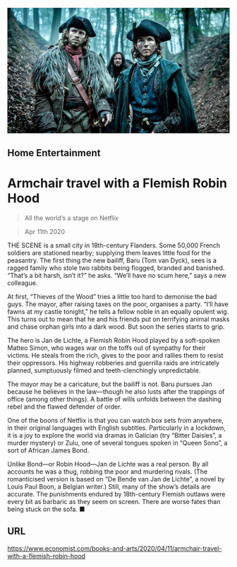 ![](./images/20200411_BKP003.jpg)

## Home Entertainment

# Armchair travel with a Flemish Robin Hood

> All the world’s a stage on Netflix

> Apr 11th 2020

THE SCENE is a small city in 18th-century Flanders. Some 50,000 French soldiers are stationed nearby; supplying them leaves little food for the peasantry. The first thing the new bailiff, Baru (Tom van Dyck), sees is a ragged family who stole two rabbits being flogged, branded and banished. “That’s a bit harsh, isn’t it?” he asks. “We’ll have no scum here,” says a new colleague.

At first, “Thieves of the Wood” tries a little too hard to demonise the bad guys. The mayor, after raising taxes on the poor, organises a party. “I’ll have fawns at my castle tonight,” he tells a fellow noble in an equally opulent wig. This turns out to mean that he and his friends put on terrifying animal masks and chase orphan girls into a dark wood. But soon the series starts to grip.

The hero is Jan de Lichte, a Flemish Robin Hood played by a soft-spoken Matteo Simon, who wages war on the toffs out of sympathy for their victims. He steals from the rich, gives to the poor and rallies them to resist their oppressors. His highway robberies and guerrilla raids are intricately planned, sumptuously filmed and teeth-clenchingly unpredictable.

The mayor may be a caricature, but the bailiff is not. Baru pursues Jan because he believes in the law—though he also lusts after the trappings of office (among other things). A battle of wills unfolds between the dashing rebel and the flawed defender of order.

One of the boons of Netflix is that you can watch box sets from anywhere, in their original languages with English subtitles. Particularly in a lockdown, it is a joy to explore the world via dramas in Galician (try “Bitter Daisies”, a murder mystery) or Zulu, one of several tongues spoken in “Queen Sono”, a sort of African James Bond.

Unlike Bond—or Robin Hood—Jan de Lichte was a real person. By all accounts he was a thug, robbing the poor and murdering rivals. (The romanticised version is based on “De Bende van Jan de Lichte”, a novel by Louis Paul Boon, a Belgian writer.) Still, many of the show’s details are accurate. The punishments endured by 18th-century Flemish outlaws were every bit as barbaric as they seem on screen. There are worse fates than being stuck on the sofa. ■

## URL

https://www.economist.com/books-and-arts/2020/04/11/armchair-travel-with-a-flemish-robin-hood

